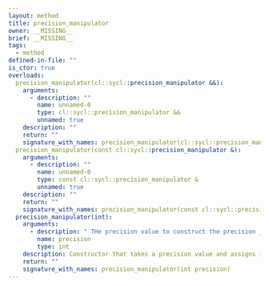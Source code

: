 ```yaml
---
layout: method
title: precision_manipulator
owner: __MISSING__
brief: __MISSING__
tags:
  - method
defined-in-file: ""
is_ctor: true
overloads:
  precision_manipulator(cl::sycl::precision_manipulator &&):
    arguments:
      - description: ""
        name: unnamed-0
        type: cl::sycl::precision_manipulator &&
        unnamed: true
    description: ""
    return: ""
    signature_with_names: precision_manipulator(cl::sycl::precision_manipulator &&)
  precision_manipulator(const cl::sycl::precision_manipulator &):
    arguments:
      - description: ""
        name: unnamed-0
        type: const cl::sycl::precision_manipulator &
        unnamed: true
    description: ""
    return: ""
    signature_with_names: precision_manipulator(const cl::sycl::precision_manipulator &)
  precision_manipulator(int):
    arguments:
      - description: " THe precision value to construct the precision _manipulator"
        name: precision
        type: int
    description: Constructor that takes a precision value and assigns it to the precision field.
    return: ""
    signature_with_names: precision_manipulator(int precision)
---
```

